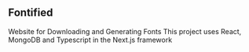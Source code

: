 ## Fontified

Website for Downloading and Generating Fonts
This project uses React, MongoDB and Typescript in the Next.js framework
